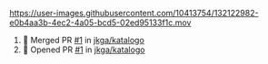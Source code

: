 <!--![online](https://puppeteer-screenshot-two.vercel.app/https:/dev.to/jkga?quality=75&viewportWidth=1250&viewportHeight=950&key=0bb7be77-c9da-4030-aaa2-cbf325b14210&type=jpeg)-->



https://user-images.githubusercontent.com/10413754/132122982-e0b4aa3b-4ec2-4a05-bcd5-02ed95133f1c.mov



<!--START_SECTION:activity-->
1. 🎉 Merged PR [#1](https://github.com/jkga/katalogo/pull/1) in [jkga/katalogo](https://github.com/jkga/katalogo)
2. 💪 Opened PR [#1](https://github.com/jkga/katalogo/pull/1) in [jkga/katalogo](https://github.com/jkga/katalogo)
<!--END_SECTION:activity-->
